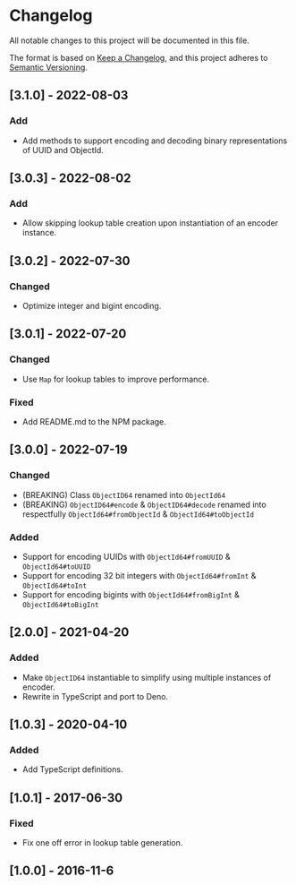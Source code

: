 # Changelog

All notable changes to this project will be documented in this file.

The format is based on [Keep a Changelog](https://keepachangelog.com/en/1.0.0/),
and this project adheres to
[Semantic Versioning](https://semver.org/spec/v2.0.0.html).

## [3.1.0] - 2022-08-03

### Add

- Add methods to support encoding and decoding binary representations of UUID
  and ObjectId.

## [3.0.3] - 2022-08-02

### Add

- Allow skipping lookup table creation upon instantiation of an encoder
  instance.

## [3.0.2] - 2022-07-30

### Changed

- Optimize integer and bigint encoding.

## [3.0.1] - 2022-07-20

### Changed

- Use `Map` for lookup tables to improve performance.

### Fixed

- Add README.md to the NPM package.

## [3.0.0] - 2022-07-19

### Changed

- (BREAKING) Class `ObjectID64` renamed into `ObjectId64`
- (BREAKING) `ObjectID64#encode` & `ObjectID64#decode` renamed into respectfully
  `ObjectId64#fromObjectId` & `ObjectId64#toObjectId`

### Added

- Support for encoding UUIDs with `ObjectId64#fromUUID` & `ObjectId64#toUUID`
- Support for encoding 32 bit integers with `ObjectId64#fromInt` &
  `ObjectId64#toInt`
- Support for encoding bigints with `ObjectId64#fromBigInt` &
  `ObjectId64#toBigInt`

## [2.0.0] - 2021-04-20

### Added

- Make `ObjectID64` instantiable to simplify using multiple instances of
  encoder.
- Rewrite in TypeScript and port to Deno.

## [1.0.3] - 2020-04-10

### Added

- Add TypeScript definitions.

## [1.0.1] - 2017-06-30

### Fixed

- Fix one off error in lookup table generation.

## [1.0.0] - 2016-11-6
